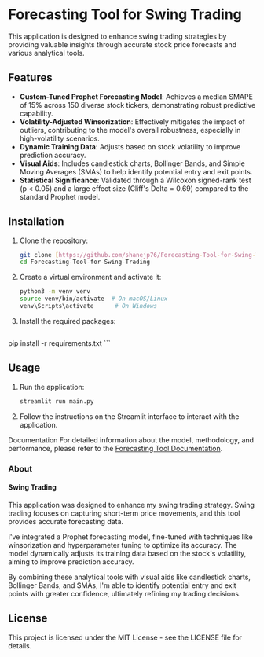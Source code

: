 # Forecasting Tool for Swing Trading

This application is designed to enhance swing trading strategies by providing valuable insights through accurate stock price forecasts and various analytical tools.

## Features

- **Custom-Tuned Prophet Forecasting Model**: Achieves a median SMAPE of 15% across 150 diverse stock tickers, demonstrating robust predictive capability.
- **Volatility-Adjusted Winsorization**: Effectively mitigates the impact of outliers, contributing to the model's overall robustness, especially in high-volatility scenarios.
- **Dynamic Training Data**: Adjusts based on stock volatility to improve prediction accuracy.
- **Visual Aids**: Includes candlestick charts, Bollinger Bands, and Simple Moving Averages (SMAs) to help identify potential entry and exit points.
- **Statistical Significance**: Validated through a Wilcoxon signed-rank test (p < 0.05) and a large effect size (Cliff's Delta = 0.69) compared to the standard Prophet model.

## Installation

1. Clone the repository:
   ```bash
   git clone [https://github.com/shanejp76/Forecasting-Tool-for-Swing-Trading.git](https://www.google.com/search?q=https://github.com/shanejp76/Forecasting-Tool-for-Swing-Trading.git)
   cd Forecasting-Tool-for-Swing-Trading
    ```

2. Create a virtual environment and activate it:
    ```bash
    python3 -m venv venv
    source venv/bin/activate  # On macOS/Linux
    venv\Scripts\activate      # On Windows
    ```

3. Install the required packages:
    ```bash
pip install -r requirements.txt
    ```

## Usage

1. Run the application:
    ```bash
    streamlit run main.py
    ```

2. Follow the instructions on the Streamlit interface to interact with the application.

Documentation
For detailed information about the model, methodology, and performance, please refer to the [Forecasting Tool Documentation](https://github.com/shanejp76/Forecasting-Tool-for-Swing-Trading/blob/docs/Forecasting%20Tool%20Documentation.pdf).

### About

#### Swing Trading

This application was designed to enhance my swing trading strategy. Swing trading focuses on capturing short-term price movements, and this tool provides accurate forecasting data.

I've integrated a Prophet forecasting model, fine-tuned with techniques like winsorization and hyperparameter tuning to optimize its accuracy. The model dynamically adjusts its training data based on the stock's volatility, aiming to improve prediction accuracy.

By combining these analytical tools with visual aids like candlestick charts, Bollinger Bands, and SMAs, I'm able to identify potential entry and exit points with greater confidence, ultimately refining my trading decisions.

## License

This project is licensed under the MIT License - see the LICENSE file for details.
